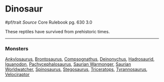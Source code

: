 # Dinosaur
#pf/trait 
*Source* Core Rulebook pg. 630 3.0

These reptiles have survived from prehistoric times.

---

### Monsters
[Ankylosaurus](Ankylosaurus), [Brontosaurus](Brontosaurus), [Compsognathus](Compsognathus), [Deinonychus](Deinonychus), [Hadrosaurid](Hadrosaurid), [Iguanodon](Iguanodon), [Pachycephalosaurus](Pachycephalosaurus), [Saurian Warmonger](Saurian%20Warmonger), [Saurian Worldwatcher](Saurian%20Worldwatcher), [Spinosaurus](Spinosaurus), [Stegosaurus](Stegosaurus), [Triceratops](Triceratops), [Tyrannosaurus](Tyrannosaurus), [Velociraptor](Velociraptor)